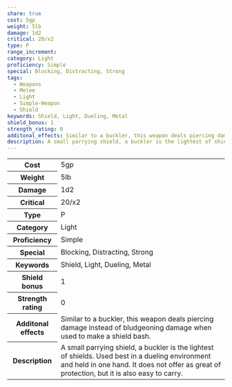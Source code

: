 ```yaml
---
share: true
cost: 5gp
weight: 5lb
damage: 1d2
critical: 20/x2
type: P
range_increment: 
category: Light
proficiency: Simple
special: Blocking, Distracting, Strong
tags:
  - Weapons
  - Melee
  - Light
  - Simple-Weapon
  - Shield
keywords: Shield, Light, Dueling, Metal
shield_bonus: 1
strength_rating: 0
additonal_effects: Similar to a buckler, this weapon deals piercing damage instead of bludgeoning damage when used to make a shield bash.
description: A small parrying shield, a buckler is the lightest of shields. Used best in a dueling environment and held in one hand. It does not offer as great of protection, but it is also easy to carry.
---
```

<p><span dir="ltr" style="overflow-x: auto;"><table><tbody><tr><th dir="ltr">Cost</th><td dir="ltr">5gp</td></tr><tr><th dir="ltr">Weight</th><td dir="ltr">5lb</td></tr><tr><th dir="ltr">Damage</th><td dir="ltr">1d2</td></tr><tr><th dir="ltr">Critical</th><td dir="ltr">20/x2</td></tr><tr><th dir="ltr">Type</th><td dir="ltr">P</td></tr><tr><th dir="ltr">Category</th><td dir="ltr">Light</td></tr><tr><th dir="ltr">Proficiency</th><td dir="ltr">Simple</td></tr><tr><th dir="ltr">Special</th><td dir="ltr">Blocking, Distracting, Strong</td></tr><tr><th dir="ltr">Keywords</th><td dir="ltr">Shield, Light, Dueling, Metal</td></tr><tr><th dir="ltr">Shield bonus</th><td dir="auto">1</td></tr><tr><th dir="ltr">Strength rating</th><td dir="auto">0</td></tr><tr><th dir="ltr">Additonal effects</th><td dir="ltr">Similar to a buckler, this weapon deals piercing damage instead of bludgeoning damage when used to make a shield bash.</td></tr><tr><th dir="ltr">Description</th><td dir="ltr">A small parrying shield, a buckler is the lightest of shields. Used best in a dueling environment and held in one hand. It does not offer as great of protection, but it is also easy to carry.</td></tr></tbody></table></span></p>

